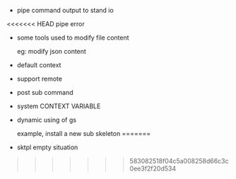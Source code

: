 - pipe command output to stand io

<<<<<<< HEAD
    pipe error

- some tools used to modify file content

    eg: modify json content

- default context

- support remote

- post sub command

- system CONTEXT VARIABLE

- dynamic using of gs

    example, install a new sub skeleton
=======
- sktpl empty situation
>>>>>>> 583082518f04c5a008258d66c3c0ee3f2f20d534
